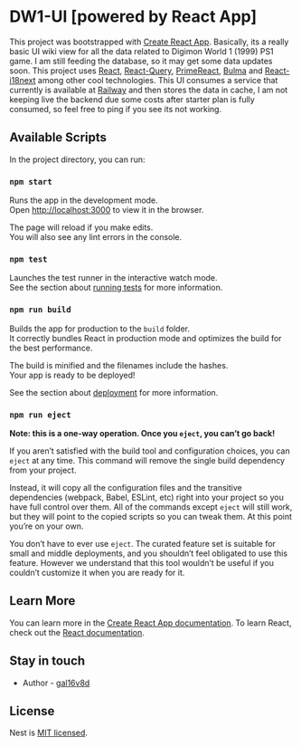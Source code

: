 # DW1-UI [powered by React App]

This project was bootstrapped with [Create React App](https://github.com/facebook/create-react-app).
Basically, its a really basic UI wiki view for all the data related to Digimon World 1 (1999) PS1 game.
I am still feeding the database, so it may get some data updates soon.
This project uses [React](https://reactjs.org/), [React-Query](https://tanstack.com/query/v4), [PrimeReact](https://www.primefaces.org/primereact/), [Bulma](https://bulma.io/) and [React-i18next](https://react.i18next.com/)
among other cool technologies.
This UI consumes a service that currently is available at [Railway](https://railway.app/) and then stores the data in cache, I am not keeping live the backend due some costs after starter plan is fully consumed, so feel free to
ping if you see its not working.

## Available Scripts

In the project directory, you can run:

### `npm start`

Runs the app in the development mode.\
Open [http://localhost:3000](http://localhost:3000) to view it in the browser.

The page will reload if you make edits.\
You will also see any lint errors in the console.

### `npm test`

Launches the test runner in the interactive watch mode.\
See the section about [running tests](https://facebook.github.io/create-react-app/docs/running-tests) for more information.

### `npm run build`

Builds the app for production to the `build` folder.\
It correctly bundles React in production mode and optimizes the build for the best performance.

The build is minified and the filenames include the hashes.\
Your app is ready to be deployed!

See the section about [deployment](https://facebook.github.io/create-react-app/docs/deployment) for more information.

### `npm run eject`

**Note: this is a one-way operation. Once you `eject`, you can’t go back!**

If you aren’t satisfied with the build tool and configuration choices, you can `eject` at any time. This command will remove the single build dependency from your project.

Instead, it will copy all the configuration files and the transitive dependencies (webpack, Babel, ESLint, etc) right into your project so you have full control over them. All of the commands except `eject` will still work, but they will point to the copied scripts so you can tweak them. At this point you’re on your own.

You don’t have to ever use `eject`. The curated feature set is suitable for small and middle deployments, and you shouldn’t feel obligated to use this feature. However we understand that this tool wouldn’t be useful if you couldn’t customize it when you are ready for it.

## Learn More

You can learn more in the [Create React App documentation](https://facebook.github.io/create-react-app/docs/getting-started).
To learn React, check out the [React documentation](https://reactjs.org/).

## Stay in touch

- Author - [gal16v8d](https://github.com/gal16v8d)

## License

Nest is [MIT licensed](LICENSE).
